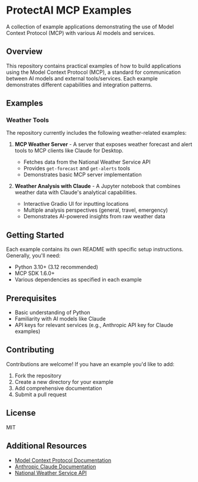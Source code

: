 # ProtectAI MCP Examples

A collection of example applications demonstrating the use of Model Context Protocol (MCP) with various AI models and services.

## Overview

This repository contains practical examples of how to build applications using the Model Context Protocol (MCP), a standard for communication between AI models and external tools/services. Each example demonstrates different capabilities and integration patterns.

## Examples

### Weather Tools

The repository currently includes the following weather-related examples:

1. **MCP Weather Server** - A server that exposes weather forecast and alert tools to MCP clients like Claude for Desktop.
   - Fetches data from the National Weather Service API
   - Provides `get-forecast` and `get-alerts` tools
   - Demonstrates basic MCP server implementation

2. **Weather Analysis with Claude** - A Jupyter notebook that combines weather data with Claude's analytical capabilities.
   - Interactive Gradio UI for inputting locations
   - Multiple analysis perspectives (general, travel, emergency)
   - Demonstrates AI-powered insights from raw weather data

## Getting Started

Each example contains its own README with specific setup instructions. Generally, you'll need:

- Python 3.10+ (3.12 recommended)
- MCP SDK 1.6.0+
- Various dependencies as specified in each example

## Prerequisites

- Basic understanding of Python
- Familiarity with AI models like Claude
- API keys for relevant services (e.g., Anthropic API key for Claude examples)

## Contributing

Contributions are welcome! If you have an example you'd like to add:

1. Fork the repository
2. Create a new directory for your example
3. Add comprehensive documentation
4. Submit a pull request

## License

MIT

## Additional Resources

- [Model Context Protocol Documentation](https://modelcontextprotocol.io)
- [Anthropic Claude Documentation](https://docs.anthropic.com)
- [National Weather Service API](https://api.weather.gov)